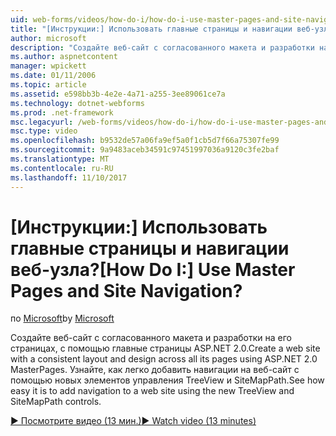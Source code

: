 ```yaml
---
uid: web-forms/videos/how-do-i/how-do-i-use-master-pages-and-site-navigation
title: "[Инструкции:] Использовать главные страницы и навигации веб-узла? | Документы Майкрософт"
author: microsoft
description: "Создайте веб-сайт с согласованного макета и разработки на его страницах, с помощью главные страницы ASP.NET 2.0. Узнайте, как легко добавить навигации на веб-сайт..."
ms.author: aspnetcontent
manager: wpickett
ms.date: 01/11/2006
ms.topic: article
ms.assetid: e598bb3b-4e2e-4a71-a255-3ee89061ce7a
ms.technology: dotnet-webforms
ms.prod: .net-framework
msc.legacyurl: /web-forms/videos/how-do-i/how-do-i-use-master-pages-and-site-navigation
msc.type: video
ms.openlocfilehash: b9532de57a06fa9ef5a0f1cb5d7f66a75307fe99
ms.sourcegitcommit: 9a9483aceb34591c97451997036a9120c3fe2baf
ms.translationtype: MT
ms.contentlocale: ru-RU
ms.lasthandoff: 11/10/2017
---
```

<a name="how-do-i-use-master-pages-and-site-navigation"></a><span data-ttu-id="52f43-105">[Инструкции:] Использовать главные страницы и навигации веб-узла?</span><span class="sxs-lookup"><span data-stu-id="52f43-105">[How Do I:] Use Master Pages and Site Navigation?</span></span>
====================
<span data-ttu-id="52f43-106">по [Microsoft](https://github.com/microsoft)</span><span class="sxs-lookup"><span data-stu-id="52f43-106">by [Microsoft](https://github.com/microsoft)</span></span>

<span data-ttu-id="52f43-107">Создайте веб-сайт с согласованного макета и разработки на его страницах, с помощью главные страницы ASP.NET 2.0.</span><span class="sxs-lookup"><span data-stu-id="52f43-107">Create a web site with a consistent layout and design across all its pages using ASP.NET 2.0 MasterPages.</span></span> <span data-ttu-id="52f43-108">Узнайте, как легко добавить навигации на веб-сайт с помощью новых элементов управления TreeView и SiteMapPath.</span><span class="sxs-lookup"><span data-stu-id="52f43-108">See how easy it is to add navigation to a web site using the new TreeView and SiteMapPath controls.</span></span>

[<span data-ttu-id="52f43-109">&#9654; Посмотрите видео (13 мин.)</span><span class="sxs-lookup"><span data-stu-id="52f43-109">&#9654; Watch video (13 minutes)</span></span>](https://channel9.msdn.com/Blogs/ASP-NET-Site-Videos/how-do-i-use-master-pages-and-site-navigation)
